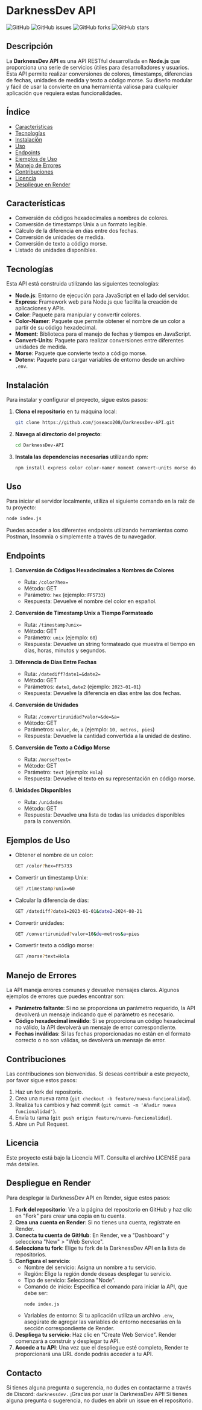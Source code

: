 
# DarknessDev API

![GitHub](https://img.shields.io/github/license/joseaco208/DarknessDev-API)
![GitHub issues](https://img.shields.io/github/issues/joseaco208/DarknessDev-API)
![GitHub forks](https://img.shields.io/github/forks/joseaco208/DarknessDev-API)
![GitHub stars](https://img.shields.io/github/stars/joseaco208/DarknessDev-API)

## Descripción

La **DarknessDev API** es una API RESTful desarrollada en **Node.js** que proporciona una serie de servicios útiles para desarrolladores y usuarios. Esta API permite realizar conversiones de colores, timestamps, diferencias de fechas, unidades de medida y texto a código morse. Su diseño modular y fácil de usar la convierte en una herramienta valiosa para cualquier aplicación que requiera estas funcionalidades.

## Índice

- [Características](#características)
- [Tecnologías](#tecnologías)
- [Instalación](#instalación)
- [Uso](#uso)
- [Endpoints](#endpoints)
- [Ejemplos de Uso](#ejemplos-de-uso)
- [Manejo de Errores](#manejo-de-errores)
- [Contribuciones](#contribuciones)
- [Licencia](#licencia)
- [Despliegue en Render](#despliegue-en-render)

## Características

- Conversión de códigos hexadecimales a nombres de colores.
- Conversión de timestamps Unix a un formato legible.
- Cálculo de la diferencia en días entre dos fechas.
- Conversión de unidades de medida.
- Conversión de texto a código morse.
- Listado de unidades disponibles.

## Tecnologías

Esta API está construida utilizando las siguientes tecnologías:

- **Node.js**: Entorno de ejecución para JavaScript en el lado del servidor.
- **Express**: Framework web para Node.js que facilita la creación de aplicaciones y APIs.
- **Color**: Paquete para manipular y convertir colores.
- **Color-Namer**: Paquete que permite obtener el nombre de un color a partir de su código hexadecimal.
- **Moment**: Biblioteca para el manejo de fechas y tiempos en JavaScript.
- **Convert-Units**: Paquete para realizar conversiones entre diferentes unidades de medida.
- **Morse**: Paquete que convierte texto a código morse.
- **Dotenv**: Paquete para cargar variables de entorno desde un archivo `.env`.

## Instalación

Para instalar y configurar el proyecto, sigue estos pasos:

1. **Clona el repositorio** en tu máquina local:
   ```bash
   git clone https://github.com/joseaco208/DarknessDev-API.git
   ```

2. **Navega al directorio del proyecto**:
   ```bash
   cd DarknessDev-API
   ```

3. **Instala las dependencias necesarias** utilizando npm:
   ```bash
   npm install express color color-namer moment convert-units morse dotenv
   ```

## Uso

Para iniciar el servidor localmente, utiliza el siguiente comando en la raíz de tu proyecto:
```bash
node index.js
```

Puedes acceder a los diferentes endpoints utilizando herramientas como Postman, Insomnia o simplemente a través de tu navegador.

## Endpoints

1. **Conversión de Códigos Hexadecimales a Nombres de Colores**
   - Ruta: `/color?hex=`
   - Método: GET
   - Parámetro: `hex` (ejemplo: `FF5733`)
   - Respuesta: Devuelve el nombre del color en español.

2. **Conversión de Timestamp Unix a Tiempo Formateado**
   - Ruta: `/timestamp?unix=`
   - Método: GET
   - Parámetro: `unix` (ejemplo: `60`)
   - Respuesta: Devuelve un string formateado que muestra el tiempo en días, horas, minutos y segundos.

3. **Diferencia de Días Entre Fechas**
   - Ruta: `/datediff?date1=&date2=`
   - Método: GET
   - Parámetros: `date1`, `date2` (ejemplo: `2023-01-01`)
   - Respuesta: Devuelve la diferencia en días entre las dos fechas.

4. **Conversión de Unidades**
   - Ruta: `/convertirunidad?valor=&de=&a=`
   - Método: GET
   - Parámetros: `valor`, `de`, `a` (ejemplo: `10, metros, pies`)
   - Respuesta: Devuelve la cantidad convertida a la unidad de destino.

5. **Conversión de Texto a Código Morse**
   - Ruta: `/morse?text=`
   - Método: GET
   - Parámetro: `text` (ejemplo: `Hola`)
   - Respuesta: Devuelve el texto en su representación en código morse.

6. **Unidades Disponibles**
   - Ruta: `/unidades`
   - Método: GET
   - Respuesta: Devuelve una lista de todas las unidades disponibles para la conversión.

## Ejemplos de Uso

- Obtener el nombre de un color:
  ```bash
  GET /color?hex=FF5733
  ```

- Convertir un timestamp Unix:
  ```bash
  GET /timestamp?unix=60
  ```

- Calcular la diferencia de días:
  ```bash
  GET /datediff?date1=2023-01-01&date2=2024-08-21
  ```

- Convertir unidades:
  ```bash
  GET /convertirunidad?valor=10&de=metros&a=pies
  ```

- Convertir texto a código morse:
  ```bash
  GET /morse?text=Hola
  ```

## Manejo de Errores

La API maneja errores comunes y devuelve mensajes claros. Algunos ejemplos de errores que puedes encontrar son:
- **Parámetro faltante**: Si no se proporciona un parámetro requerido, la API devolverá un mensaje indicando que el parámetro es necesario.
- **Código hexadecimal inválido**: Si se proporciona un código hexadecimal no válido, la API devolverá un mensaje de error correspondiente.
- **Fechas inválidas**: Si las fechas proporcionadas no están en el formato correcto o no son válidas, se devolverá un mensaje de error.

## Contribuciones

Las contribuciones son bienvenidas. Si deseas contribuir a este proyecto, por favor sigue estos pasos:
1. Haz un fork del repositorio.
2. Crea una nueva rama (`git checkout -b feature/nueva-funcionalidad`).
3. Realiza tus cambios y haz commit (`git commit -m 'Añadir nueva funcionalidad'`).
4. Envía tu rama (`git push origin feature/nueva-funcionalidad`).
5. Abre un Pull Request.

## Licencia

Este proyecto está bajo la Licencia MIT. Consulta el archivo LICENSE para más detalles.

## Despliegue en Render

Para desplegar la DarknessDev API en Render, sigue estos pasos:
1. **Fork del repositorio**: Ve a la página del repositorio en GitHub y haz clic en "Fork" para crear una copia en tu cuenta.
2. **Crea una cuenta en Render**: Si no tienes una cuenta, regístrate en Render.
3. **Conecta tu cuenta de GitHub**: En Render, ve a "Dashboard" y selecciona "New" > "Web Service".
4. **Selecciona tu fork**: Elige tu fork de la DarknessDev API en la lista de repositorios.
5. **Configura el servicio**:
   - Nombre del servicio: Asigna un nombre a tu servicio.
   - Región: Elige la región donde deseas desplegar tu servicio.
   - Tipo de servicio: Selecciona "Node".
   - Comando de inicio: Especifica el comando para iniciar la API, que debe ser:
     ```bash
     node index.js
     ```
   - Variables de entorno: Si tu aplicación utiliza un archivo `.env`, asegúrate de agregar las variables de entorno necesarias en la sección correspondiente de Render.
6. **Despliega tu servicio**: Haz clic en "Create Web Service". Render comenzará a construir y desplegar tu API.
7. **Accede a tu API**: Una vez que el despliegue esté completo, Render te proporcionará una URL donde podrás acceder a tu API.

## Contacto

Si tienes alguna pregunta o sugerencia, no dudes en contactarme a través de Discord: `darknessdev.` ¡Gracias por usar la DarknessDev API! Si tienes alguna pregunta o sugerencia, no dudes en abrir un issue en el repositorio.

